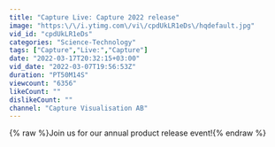 ```yaml
---
title: "Capture Live: Capture 2022 release"
image: "https:\/\/i.ytimg.com\/vi\/cpdUkLR1eDs\/hqdefault.jpg"
vid_id: "cpdUkLR1eDs"
categories: "Science-Technology"
tags: ["Capture","Live:","Capture"]
date: "2022-03-17T20:32:15+03:00"
vid_date: "2022-03-07T19:56:53Z"
duration: "PT50M14S"
viewcount: "6356"
likeCount: ""
dislikeCount: ""
channel: "Capture Visualisation AB"
---
```

{% raw %}Join us for our annual product release event!{% endraw %}
